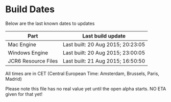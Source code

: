 # Build Dates

Below are the last known dates to updates

Part | Last build update
-----|-----
Mac Engine | Last built: 20 Aug 2015; 20:23:05
Windows Engine | Last built: 20 Aug 2015; 23:00:05
JCR6 Resource Files | Last built: 21 Aug 2015; 16:50:50
All times are in CET (Central European Time: Amsterdam, Brussels, Paris, Madrid)


Please note this file has no real value yet until the open alpha starts. NO ETA given for that yet!
